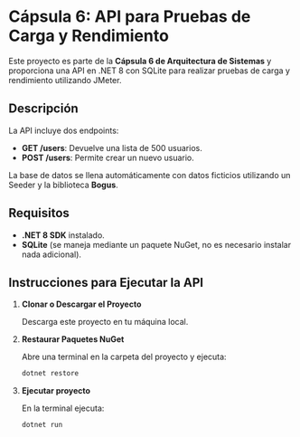 # Cápsula 6: API para Pruebas de Carga y Rendimiento

Este proyecto es parte de la **Cápsula 6 de Arquitectura de Sistemas** y proporciona una API en .NET 8 con SQLite para realizar pruebas de carga y rendimiento utilizando JMeter.

## Descripción

La API incluye dos endpoints:

- **GET /users**: Devuelve una lista de 500 usuarios.
- **POST /users**: Permite crear un nuevo usuario.

La base de datos se llena automáticamente con datos ficticios utilizando un Seeder y la biblioteca **Bogus**.

## Requisitos

- **.NET 8 SDK** instalado.
- **SQLite** (se maneja mediante un paquete NuGet, no es necesario instalar nada adicional).

## Instrucciones para Ejecutar la API

1. **Clonar o Descargar el Proyecto**

   Descarga este proyecto en tu máquina local.

2. **Restaurar Paquetes NuGet**

   Abre una terminal en la carpeta del proyecto y ejecuta:

   ```bash
   dotnet restore
   ```

3. **Ejecutar proyecto**

   En la terminal ejecuta:

   ```bash
   dotnet run
   ```
